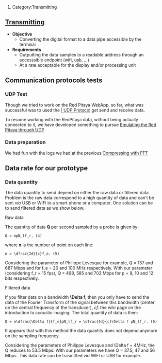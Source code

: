 1.  Category:Transmitting

**[Transmitting](:Category:Transmitting "wikilink")**
-----------------------------------------------------

-   **Objective**
    -   Converting the digital format to a data pipe accessible by the
        terminal
-   **Requirements**
    -   Outputting the data samples to a readable address through an
        accesssible endpoint (wifi, usb, …)
    -   At a rate acceptable for the display and/or processing unit

Communication protocols tests
-----------------------------

### UDP Test

Though we tried to work on the Red Pitaya WebApp, so far, what was
successful was to used the [| UDP
Protocol](http://echopen.org/index.php?title=V0.0_Sprint_log_-_Getting_an_image#Soft_so_far)
get send and receive data.

To resume working with the RedPitaya data, without being actually
connected to it, we have developed something to pursue [Emulating the
Red Pitaya through UDP](Emulating_the_Red_Pitaya_through_UDP "wikilink")

### Data preparation

We had fun with the logs we had at the previous [Compressing with
FFT](Compressing_with_FFT "wikilink")

Data rate for our prototype
---------------------------

### Data quantity

The data quantity to send depend on either the raw data or filtered
data. Problem is the raw data correspond to a high quantity of data and
can't be sent *via* USB or WIFI to a smart phone or a computer. One
solution can be to send filtered data as we show below.

Raw data

The quantity of data **Q** per second sampled by a probe is given by:

`Q = npN_lf_r, (4)`

where **n** is the number of point on each line:

`n = \dfrac{2d}{c}f_e. (5)`

Considering the parameter of Philippe Levesque for example, Q = 137 and
687 Mbps and for f\_e = 20 and 100 MHz respectively. With our parameter
(considering f\_r = 15 fps), Q = 468, 585 and 702 Mbps for p = 8, 10 and
12 bits respectively.

Filtered data

If you filter data on a bandwidth **\\Delta f**, then you only have to
send the data of the Fourier Transform of the signal between this
bandwidth (center on the central frequency of the transducer), *cf.* the
wiki page on the introduction to acoustic imaging. The total quantity of
data is then:

`Q = n\dfrac{\Delta f}{f_e}pN_lf_r = \dfrac{4d}{c}\Delta f pN_lf_r. (6)`

It appears that with this method the data quantity does not depend
anymore on the sampling frequency.

Considering the parameters of Philippe Levesque and \\Delta f = 4MHz,
the Q reduces to 53.5 Mbps. With our parameters we have Q = 37.5, 47 and
56 Mbps. This data rate can be trasmitted *via* WIFI or USB for example.
